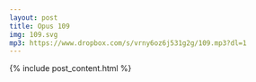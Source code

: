 ```yaml
---
layout: post
title: Opus 109
img: 109.svg
mp3: https://www.dropbox.com/s/vrny6oz6j531g2g/109.mp3?dl=1
---
```


{% include post_content.html %}

